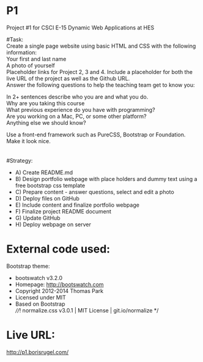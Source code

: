 P1
==

Project #1 for CSCI E-15 Dynamic Web Applications at HES

#Task:<br>
Create a single page website using basic HTML and CSS with the following information: <br>
Your first and last name <br>
A photo of yourself <br>
Placeholder links for Project 2, 3 and 4. Include a placeholder for both the live URL of the project as well as the Github URL. <br>
Answer the following questions to help the teaching team get to know you: <br>

In 2+ sentences describe who you are and what you do.<br>
Why are you taking this course<br>
What previous experience do you have with programming? <br>
Are you working on a Mac, PC, or some other platform? <br>
Anything else we should know? <br>

Use a front-end framework such as PureCSS, Bootstrap or Foundation.<br>
Make it look nice.<br>
<br>
<br>
#Strategy:<br>
* A) Create README.md
* B) Design portfolio webpage with place holders and dummy text using a free bootstrap css template<br>
* C) Prepare content - answer questions, select and edit a photo
* D) Deploy files on GitHub
* E) Include content and finalize portfolio webpage
* F) Finalize project README document
* G) Update GitHub 
* H) Deploy webpage on server


# External code used: <br>

Bootstrap theme:
* bootswatch v3.2.0 <br>
 * Homepage: http://bootswatch.com <br>
 * Copyright 2012-2014 Thomas Park <br>
 * Licensed under MIT <br>
 * Based on Bootstrap <br>
*//*! normalize.css v3.0.1 | MIT License | git.io/normalize */ <br>

# Live URL:
http://p1.borisrugel.com/
